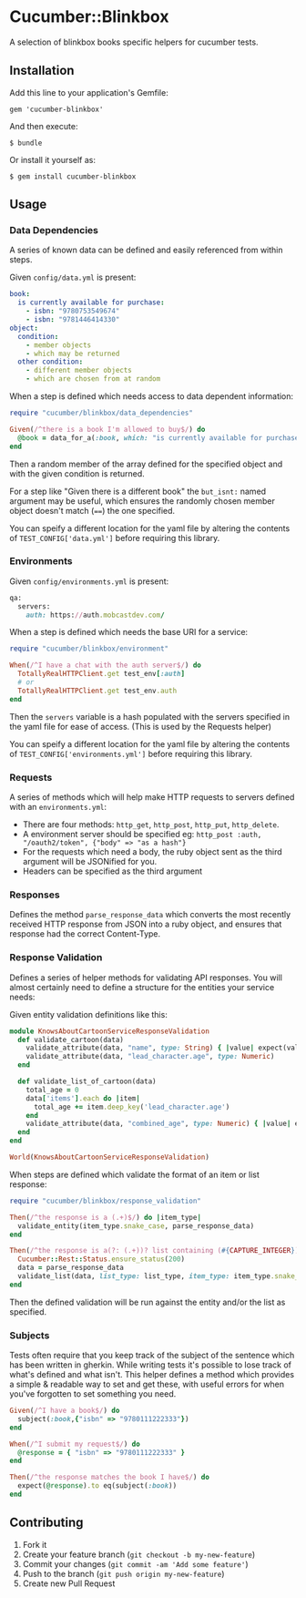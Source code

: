 # Cucumber::Blinkbox

A selection of blinkbox books specific helpers for cucumber tests.

## Installation

Add this line to your application's Gemfile:

    gem 'cucumber-blinkbox'

And then execute:

    $ bundle

Or install it yourself as:

    $ gem install cucumber-blinkbox

## Usage

### Data Dependencies

A series of known data can be defined and easily referenced from within steps.

Given `config/data.yml` is present:

```yaml
book:
  is currently available for purchase:
    - isbn: "9780753549674"
    - isbn: "9781446414330"
object:
  condition:
    - member objects
    - which may be returned
  other condition:
    - different member objects
    - which are chosen from at random
```

When a step is defined which needs access to data dependent information:

```ruby
require "cucumber/blinkbox/data_dependencies"

Given(/^there is a book I'm allowed to buy$/) do
  @book = data_for_a(:book, which: "is currently available for purchase")
end
```

Then a random member of the array defined for the specified object and with the given condition is returned.

For a step like "Given there is a different book" the `but_isnt:` named argument may be useful, which ensures the randomly chosen member object doesn't match (`==`) the one specified.

You can speify a different location for the yaml file by altering the contents of `TEST_CONFIG['data.yml']` before requiring this library.

### Environments

Given `config/environments.yml` is present:

```ruby
qa:
  servers:
    auth: https://auth.mobcastdev.com/
```

When a step is defined which needs the base URI for a service:

```ruby
require "cucumber/blinkbox/environment"

When(/^I have a chat with the auth server$/) do
  TotallyRealHTTPClient.get test_env[:auth]
  # or
  TotallyRealHTTPClient.get test_env.auth
end
```

Then the `servers` variable is a hash populated with the servers specified in the yaml file for ease of access. (This is used by the Requests helper)

You can speify a different location for the yaml file by altering the contents of `TEST_CONFIG['environments.yml']` before requiring this library.

### Requests

A series of methods which will help make HTTP requests to servers defined with an `environments.yml`:

* There are four methods: `http_get`, `http_post`, `http_put`, `http_delete`.
* A environment server should be specified eg: `http_post :auth, "/oauth2/token", {"body" => "as a hash"}`
* For the requests which need a body, the ruby object sent as the third argument will be JSONified for you.
* Headers can be specified as the third argument

### Responses

Defines the method `parse_response_data` which converts the most recently received HTTP response from JSON into a ruby object, and ensures that response had the correct Content-Type.

### Response Validation

Defines a series of helper methods for validating API responses. You will almost certainly need to define a structure for the entities your service needs:

Given entity validation definitions like this:

```ruby
module KnowsAboutCartoonServiceResponseValidation
  def validate_cartoon(data)
    validate_attribute(data, "name", type: String) { |value| expect(value).to eq(value.upcase) }
    validate_attribute(data, "lead_character.age", type: Numeric)
  end

  def validate_list_of_cartoon(data)
    total_age = 0
    data['items'].each do |item|
      total_age += item.deep_key('lead_character.age')
    end
    validate_attribute(data, "combined_age", type: Numeric) { |value| expect(value).to eq(total_age) }
  end
end

World(KnowsAboutCartoonServiceResponseValidation)
```

When steps are defined which validate the format of an item or list response:

```ruby
require "cucumber/blinkbox/response_validation"

Then(/^the response is a (.+)$/) do |item_type|
  validate_entity(item_type.snake_case, parse_response_data)
end

Then(/^the response is a(?: (.+))? list containing (#{CAPTURE_INTEGER}) (.+)s?$/) do |list_type, count, item_type|
  Cucumber::Rest::Status.ensure_status(200)
  data = parse_response_data
  validate_list(data, list_type: list_type, item_type: item_type.snake_case, count: count)
end
```
Then the defined validation will be run against the entity and/or the list as specified.

### Subjects

Tests often require that you keep track of the subject of the sentence which has been written in gherkin. While writing tests it's possible to lose track of what's defined and what isn't. This helper defines a method which provides a simple & readable way to set and get these, with useful errors for when you've forgotten to set something you need.

```ruby
Given(/^I have a book$/) do
  subject(:book,{"isbn" => "9780111222333"})
end

When(/^I submit my request$/) do
  @response = { "isbn" => "9780111222333" }
end

Then(/^the response matches the book I have$/) do
  expect(@response).to eq(subject(:book))
end
```

## Contributing

1. Fork it
2. Create your feature branch (`git checkout -b my-new-feature`)
3. Commit your changes (`git commit -am 'Add some feature'`)
4. Push to the branch (`git push origin my-new-feature`)
5. Create new Pull Request

